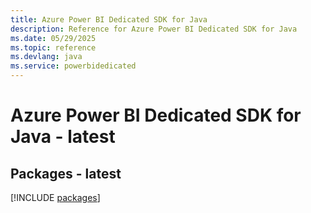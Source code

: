 ```yaml
---
title: Azure Power BI Dedicated SDK for Java
description: Reference for Azure Power BI Dedicated SDK for Java
ms.date: 05/29/2025
ms.topic: reference
ms.devlang: java
ms.service: powerbidedicated
---
```

# Azure Power BI Dedicated SDK for Java - latest
## Packages - latest
[!INCLUDE [packages](power-bi-dedicated-index.md)]